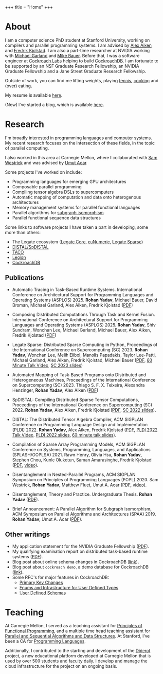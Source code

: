 +++
title = "Home"
+++

# About

I am a computer science PhD student at Stanford University,
working on compilers and parallel programming systems. I am
advised by [Alex Aiken](http://theory.stanford.edu/~aiken/)
and [Fredrik Kjolstad](http://fredrikbk.com/). I am also a part-time
researcher at NVIDIA working with [Michael Garland](https://mgarland.org/)
and [Mike Bauer](https://lightsighter.org/). 
Before that, I was a software engineer at 
[Cockroach Labs](https://www.cockroachlabs.com/) helping to build
[CockroachDB](https://github.com/cockroachdb/cockroach).
I am fortunate to be supported by an NSF Graduate Research Fellowship, an NVIDIA
Graduate Fellowship and a Jane Street Graduate Research Fellowship.

Outside of work, you can find me lifting weights, playing [tennis](https://clubtennis.stanford.edu/), 
[cooking](https://www.instagram.com/the_wizard_of_zoz/) and (over) eating.

My resume is available [here](rohan_resume.pdf).

(New) I've started a blog, which is available [here](https://rohany.github.io/blog/).

# Research

I'm broadly interested in programming languages and computer systems.
My recent research focuses on the intersection of these fields, in the topic of parallel computing.

I also worked in this area at Carnegie Mellon, where I collaborated with [Sam Westrick](http://www.cs.cmu.edu/~swestric/)
and was advised by [Umut Acar](http://www.umut-acar.org/).

Some projects I've worked on include:
* Programming languages for emerging GPU architectures
* Composable parallel programming
* Compiling tensor algebra DSLs to supercomputers
* Automatic mapping of computation and data onto heterogenous architectures
* Memory management systems for parallel functional languages
* Parallel algorithms for [subgraph isomorphism](https://en.wikipedia.org/wiki/Subgraph_isomorphism_problem)
* Parallel functional sequence data structures

Some links to software projects I have taken a part in developing, some more than others:

* The Legate ecosystem ([Legate Core](https://github.com/nv-legate/legate.core), [cuNumeric](https://github.com/nv-legate/cunumeric/), [Legate Sparse](https://github.com/nv-legate/legate.sparse))
* [DISTAL/SpDISTAL](https://github.com/rohany/taco/tree/DISTAL)
* [TACO](https://github.com/tensor-compiler/taco)
* [Legion](https://gitlab.com/StanfordLegion/legion/)
* [CockroachDB](https://github.com/cockroachdb/cockroach)

## Publications

* Automatic Tracing in Task-Based Runtime Systems. International Conference on Architectural Support for Programming Languages and Operating Systems (ASPLOS) 2025.
**Rohan Yadav**, Michael Bauer, David Broman, Michael Garland, Alex Aiken, Fredrik Kjolstad ([PDF](publications/asplos2025-tracing.pdf))

* Composing Distributed Computations Through Task and Kernel Fusion. International Conference on Architectural Support for Programming Languages and Operating Systems (ASPLOS) 2025.
**Rohan Yadav**, Shiv Sundram, Wonchan Lee, Michael Garland, Michael Bauer, Alex Aiken, Fredrik Kjolstad ([PDF](publications/asplos2025-fusion.pdf))

* Legate Sparse: Distributed Sparse Computing in Python, Proceedings of the International Conference on Supercomputing (SC) 2023.
**Rohan Yadav**, Wonchan Lee, Melih Elibol, Manolis Papadakis, Taylor Lee-Patti, Michael Garland, Alex Aiken, Fredrik Kjolstad, Michael Bauer ([PDF](publications/sc2023-legate-sparse.pdf), [60 Minute Talk Video](https://www.dropbox.com/scl/fi/j155jok490maryfkmwgxi/MIT-CSAIL-FastCodeSeminar-RohanYadav-10-17-23.mp4?rlkey=6x1yl180s8i5m3qet25fe12i6&dl=0), [SC 2023 slides](slides/legate-sparse-SC-23.key))

* Automated Mapping of Task-Based Programs onto Distributed and Heterogeneous Machines, Proceedings of the International Conference on Supercomputing (SC) 2023.
Thiago S. F. X. Teixeira, Alexandra Henzinger, **Rohan Yadav**, Alex Aiken ([PDF](publications/sc2023-automap.pdf))

* SpDISTAL: Compiling Distributed Sparse Tensor Computations, Proceedings of the International Conference on Supercomputing (SC) 2022.
**Rohan Yadav**, Alex Aiken, Fredrik Kjolstad ([PDF](publications/sc2022-spdistal.pdf), [SC 2022 slides](slides/SpDISTAL-SC-22.key)).

* DISTAL: The Distributed Tensor Algebra Compiler, ACM SIGPLAN Conference on Programming Language Design and Implementation (PLDI) 2022.
**Rohan Yadav**, Alex Aiken, Fredrik Kjolstad ([PDF](publications/pldi2022-distal.pdf), [PLDI 2022 Talk Video](https://www.youtube.com/watch?v=1dYngihnfFU&list=PLyrlk8Xaylp4aGsN5wVcECG736A2JeMon&index=23), 
[PLDI 2022 slides](slides/DISTAL-PLDI-22.key), [60 minute talk slides](slides/DISTAL-long-talk.key)).

* Compilation of Sparse Array Programming Models,
ACM SIGPLAN Conference on Systems, Programming, Languages, and Applications (SPLASH/OOPLSA) 2021.
Rawn Henry, Olivia Hsu, **Rohan Yadav**, Stephen Chou, Kunle Olukotun, Saman Amarasinghe, Fredrik Kjolstad
([PDF](publications/ooplsa2021-sparse-arrays.pdf), [video](https://www.youtube.com/watch?v=sY_jEfaP8f4)).

* Disentanglement in Nested-Parallel Programs, 
ACM SIGPLAN Symposium on Principles of Programming Languages (POPL) 2020.
Sam Westrick, **Rohan Yadav**, Matthew Fluet, Umut A. Acar ([PDF](publications/popl2020-disentanglement.pdf), [video](https://www.youtube.com/watch?v=e3iQYBo1nQ0)).

* Disentanglement, Theory and Practice. 
Undergraduate Thesis.
**Rohan Yadav** ([PDF](publications/senior_thesis.pdf)).

* Brief Announcement: A Parallel Algorithm for Subgraph Isomorphism, 
ACM Symposium on Parallel Algorithms and Architectures (SPAA) 2019. 
**Rohan Yadav**, Umut A. Acar ([PDF](https://dl.acm.org/citation.cfm?id=3323170)).

## Other writings

* My application statement for the NVIDIA Graduate Fellowship ([PDF](reports/nvidia-fellowship-proposal.pdf)).
* My qualifying examination report on distributed task-based runtime systems ([PDF](reports/quals.pdf)).
* Blog post about online schema changes in CockroachDB ([link](https://www.cockroachlabs.com/blog/online-primary-key-changes/)).
* Blog post about `cockroach demo`, a demo database for CockroachDB ([link](https://www.cockroachlabs.com/blog/get-started-geo-partitioning-data-with-our-command-line-cockroachdb-demo/)).
* Some RFC's for major features in CockroachDB:
  * [Primary Key Changes](https://github.com/cockroachdb/cockroach/blob/master/docs/RFCS/20180413_alter_primary_key.md)
  * [Enums and Infrastructure for User Defined Types](https://github.com/cockroachdb/cockroach/blob/master/docs/RFCS/20200331_enums.md)
  * [User Defined Schemas](https://github.com/cockroachdb/cockroach/blob/master/docs/RFCS/20200501_user_defined_schemas.md)

# Teaching

At Carnegie Mellon, I served as a teaching assistant
for [Principles of Functional Programming](http://www.cs.cmu.edu/~15150/), and 
a multiple time head teaching assistant for
[Parallel and Sequential Algorithms and Data Structures](https://www.cs.cmu.edu/~15210/).
At Stanford, I've been a CA for [Programming Languages](https://web.stanford.edu/class/cs242/).

Additionally, I contributed to the starting and development of the
[Diderot](http://www.umut-acar.org/diderot) project, a new educational 
platform developed at Carnegie Mellon that is used by over 500 students and faculty daily.
I develop and manage the cloud infrastructure for the project on an ongoing basis.

<!---
# News

* **July 2023** I've returned as research intern at NVIDIA.

* **June 2023** Our papers on Legate Sparse and AutoMap were accepted to SC 2023!

* **December 2022** I was awarded an NVIDIA Graduate Fellowship!

* **November 2022** I was invited to give a talk on DISTAL at Google Research!

* **June 2022** I'm starting as a research intern at NVIDIA.

* **June 2022** Our paper on SpDISTAL was accepted to SC 2022!

* **February 2022** Our paper on DISTAL was accepted to PLDI 2022!

* **December 2021** I was invited to give my talk on [DISTAL](talks/tensor-computations.key) at [Cerebras Systems](https://cerebras.net/)!

* **November 2021** I presented a talk about some recent research at the Oxford Tensor Computations Seminar. ([video link](https://www.youtube.com/watch?v=P2Tt2yhnWk8), [slides](talks/tensor-computations.key))

* **September 2021** Our paper, Compilation of Sparse Array Programming Models was accepted to OOPLSA '21.

* **September 2020** I've started a PhD at Stanford University!

* **May 2020** Cockroach Labs raised an [86.6$ million Series D](https://www.datanami.com/2020/05/05/cockroach-snags-87-million-to-grow-cloud-database-biz/)!

* **October 2019:** Our paper, Disentanglement in Nested-Parallel Programs was accepted to POPL '20.

* **July 2019:** I joined Cockroach Labs as full time software engineer.

* **June 2019:** I presented a talk on our paper "Brief Announcement: A Parallel Algorithm for Subgraph Isomorphism" at [SPAA '19](https://spaa.acm.org/2019/) ([slides](talks/spaa-ba-talk.pdf)).

* **May 2019:** I began working as a software engineering intern at Cockroach Labs.

* **May 2019:** I completed my undergraduate at Carnegie Mellon University.

* **May 2019:** I presented my undergraduate senior thesis, entitled Disentanglement, Theory and Practice at Carnegie Mellon's Meeting of the Minds Conference.

* **March 2019:** Our paper, A Parallel Algorithm for Subgraph Isomorphism was accepted as a Brief Announcement at SPAA '19.
-->
